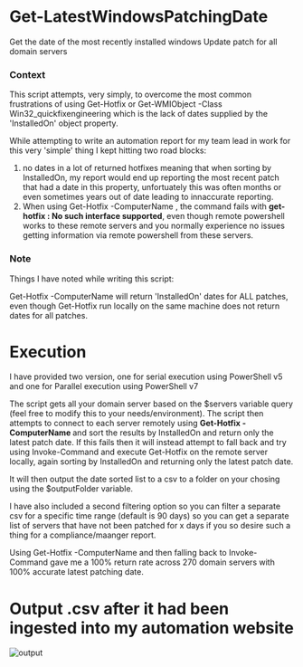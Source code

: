 # Get-LatestWindowsPatchingDate
Get the date of the most recently installed windows Update patch for all domain servers

### Context

This script attempts, very simply, to overcome the most common frustrations of using Get-Hotfix or Get-WMIObject -Class Win32_quickfixengineering which is the lack of dates supplied by the 'InstalledOn' object property.

While attempting to write an automation report for my team lead in work for this very 'simple' thing I kept hitting two road blocks:
1. no dates in a lot of returned hotfixes meaning that when sorting by InstalledOn, my report would end up reporting the most recent patch that had a date in this property, unfortuately this was often months or even sometimes years out of date leading to innaccurate reporting.
2.  When using Get-Hotfix -ComputerName <remote server name>, the command fails with **get-hotfix : No such interface supported**, even though remote powershell works to these remote servers and you normally experience no issues getting information via remote powershell from these servers.

### Note
Things I have noted while writing this script:

Get-Hotfix -ComputerName <remote server name> will return 'InstalledOn' dates for ALL patches, even though Get-Hotfix run locally on the same machine does not return dates for all patches.
  
# Execution
I have provided two version, one for serial execution using PowerShell v5 and one for Parallel execution using PowerShell v7

The script gets all your domain server based on the $servers variable query (feel free to modify this to your needs/environment).
The script then attempts to connect to each server remotely using **Get-Hotfix -ComputerName <remote server name>** and sort the results by InstalledOn and return only the latest patch date.
If this fails then it will instead attempt to fall back and try using Invoke-Command and execute Get-Hotfix on the remote server locally, again sorting by InstalledOn and returning only the latest patch date.
  
It will then output the date sorted list to a csv to a folder on your chosing using the $outputFolder variable.
  
I have also included a second filtering option so you can filter a separate csv for a specific time range (default is 90 days) so you can get a separate list of servers that have not been patched for x days if you so desire such a thing for a compliance/maanger report.
  
Using Get-Hotfix -ComputerName and then falling back to Invoke-Command gave me a 100% return rate across 270 domain servers with 100% accurate latest patching date.

# Output .csv after it had been ingested into my automation website

![output](https://i.imgur.com/i8jkqRF.png)
